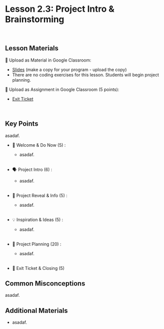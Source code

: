 # Lesson 2.3: Project Intro & Brainstorming

<br>

## Lesson Materials

📖 Upload as Material in Google Classroom:
- [Slides](https://docs.google.com/presentation/d/1q1oo12nwso3tM4RULl2wJZGYUpEDkOWT1FZN2q6WqVU/edit?usp=sharing) (make a copy for your program - upload the copy)
- There are no coding exercises for this lesson. Students will begin project planning.

📝 Upload as Assignment in Google Classroom (5 points):
- [Exit Ticket](https://forms.gle/GrufAuexKqy2esXK6)

<br>

## Key Points
asadaf.


- 👋 Welcome & Do Now (5) : 
    -  asadaf. <br><br>

- 🗣️ Project Intro (6) : 
    - asadaf.<br><br>

- 👀 Project Reveal & Info (5) :
    - asadaf.<br><br>

- 💡 Inspiration & Ideas (5) : 
    - asadaf. <br><br>

- 📝 Project Planning (20) : 
    - asadaf. <br><br>

- 👋 Exit Ticket & Closing (5)


## Common Misconceptions
asadaf.


## Additional Materials
- asadaf.
